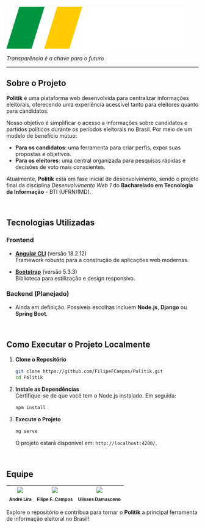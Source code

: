 ![Politik](public/logo1.svg)

*Transparência é a chave para o futuro*  

---

## Sobre o Projeto  
**Politik** é uma plataforma web desenvolvida para centralizar informações eleitorais, oferecendo uma experiência acessível tanto para eleitores quanto para candidatos.  

Nosso objetivo é simplificar o acesso a informações sobre candidatos e partidos políticos durante os períodos eleitorais no Brasil. Por meio de um modelo de benefício mútuo:  
- **Para os candidatos**: uma ferramenta para criar perfis, expor suas propostas e objetivos.  
- **Para os eleitores**: uma central organizada para pesquisas rápidas e decisões de voto mais conscientes.  

Atualmente, **Politik** está em fase inicial de desenvolvimento, sendo o projeto final da disciplina *Desenvolvimento Web 1* do **Bacharelado em Tecnologia da Informação** - BTI (UFRN/IMD).  

<br>

## Tecnologias Utilizadas  
### Frontend  
- **[Angular CLI](https://angular.io/)** (versão 18.2.12)  
  Framework robusto para a construção de aplicações web modernas.  

- **[Bootstrap](https://getbootstrap.com/)** (versão 5.3.3)  
  Biblioteca para estilização e design responsivo.  

### Backend (Planejado)  
- Ainda em definição. Possíveis escolhas incluem **Node.js**, **Django** ou **Spring Boot**.

<br>

## Como Executar o Projeto Localmente  
1. **Clone o Repositório**  
   ```bash
   git clone https://github.com/FilipeFCampos/Politik.git
   cd Politik
   ```  

2. **Instale as Dependências**  
   Certifique-se de que você tem o Node.js instalado. Em seguida:  
   ```bash
   npm install
   ```  

3. **Execute o Projeto**  
   ```bash
   ng serve
   ```  
   O projeto estará disponível em: `http://localhost:4200/`.
   
<br>

## Equipe

| [<img src="https://avatars.githubusercontent.com/u/140771656?v=4" width=115><br><sub>André Lira</sub>](https://github.com/Aliragm) | [<img src="https://avatars.githubusercontent.com/u/79873886?v=4" width=115><br><sub>Filipe F. Campos</sub>](https://github.com/FilipeFCampos) | [<img src="https://avatars.githubusercontent.com/u/144023866?v=4" width=115><br><sub>Ulisses Damasceno</sub>](https://github.com/Ulissesdamasceno7) |
| :---: | :---: | :---: |

Explore o repositório e contribua para tornar o **Politik** a principal ferramenta de informação eleitoral no Brasil!

<br>
